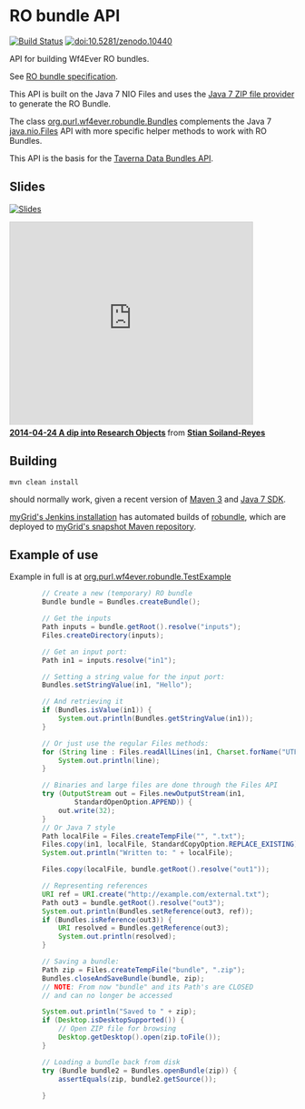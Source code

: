 RO bundle API
=============


[![Build Status](https://travis-ci.org/wf4ever/robundle.svg)](https://travis-ci.org/wf4ever/robundle)
[![doi:10.5281/zenodo.10440](https://zenodo.org/badge/doi/10.5281/zenodo.10440.png)](http://dx.doi.org/10.5281/zenodo.10440)

 


API for building Wf4Ever RO bundles. 

See [RO bundle specification](http://purl.org/wf4ever/ro-bundle).

This API is built on the Java 7 NIO Files and uses the 
[Java 7 ZIP file provider](http://docs.oracle.com/javase/7/docs/technotes/guides/io/fsp/zipfilesystemprovider.html) to generate the RO Bundle.

The class 
[org.purl.wf4ever.robundle.Bundles](src/main/java/org/purl/wf4ever/robundle/Bundles.java) complements the 
Java 7 [java.nio.Files](http://docs.oracle.com/javase/7/docs/api/java/nio/file/Files.html) API 
with more specific helper methods to work with RO Bundles.

This API is the basis for the [Taverna Data Bundles API](https://github.com/myGrid/databundles).


Slides
------

[![Slides]()](http://www.slideshare.net/soilandreyes/diving-into-research-objects)

<iframe src="http://www.slideshare.net/slideshow/embed_code/33890214" width="427" height="356" frameborder="0" marginwidth="0" marginheight="0" scrolling="no" style="border:1px solid #CCC; border-width:1px 1px 0; margin-bottom:5px; max-width: 100%;" allowfullscreen> </iframe> <div style="margin-bottom:5px"> <strong> <a href="https://www.slideshare.net/soilandreyes/diving-into-research-objects" title="2014-04-24 A dip into Research Objects" target="_blank">2014-04-24 A dip into Research Objects</a> </strong> from <strong><a href="http://www.slideshare.net/soilandreyes" target="_blank">Stian Soiland-Reyes</a></strong> </div>

Building
--------
```mvn clean install```

should normally work, given a recent version of [Maven 3](http://maven.apache.org/download.cgi) and 
[Java 7 SDK](http://www.oracle.com/technetwork/java/javase/downloads/jdk7-downloads-1880260.html).

[myGrid's Jenkins installation](http://build.mygrid.org.uk/ci/) has automated builds of
[robundle](http://build.mygrid.org.uk/ci/job/robundle/), which are deployed 
to [myGrid's snapshot Maven repository](http://build.mygrid.org.uk/maven/snapshot-repository/org/purl/wf4ever/robundle/robundle/).



Example of use
--------------

Example in full is at [org.purl.wf4ever.robundle.TestExample](src/test/java/org/purl/wf4ever/robundle/TestExample.java)

```java
        // Create a new (temporary) RO bundle
        Bundle bundle = Bundles.createBundle();

        // Get the inputs
        Path inputs = bundle.getRoot().resolve("inputs");
        Files.createDirectory(inputs);

        // Get an input port:
        Path in1 = inputs.resolve("in1");

        // Setting a string value for the input port:
        Bundles.setStringValue(in1, "Hello");

        // And retrieving it
        if (Bundles.isValue(in1)) {
            System.out.println(Bundles.getStringValue(in1));
        }

        // Or just use the regular Files methods:
        for (String line : Files.readAllLines(in1, Charset.forName("UTF-8"))) {
            System.out.println(line);
        }

        // Binaries and large files are done through the Files API
        try (OutputStream out = Files.newOutputStream(in1,
                StandardOpenOption.APPEND)) {
            out.write(32);
        }
        // Or Java 7 style
        Path localFile = Files.createTempFile("", ".txt");
        Files.copy(in1, localFile, StandardCopyOption.REPLACE_EXISTING);
        System.out.println("Written to: " + localFile);

        Files.copy(localFile, bundle.getRoot().resolve("out1"));

        // Representing references
        URI ref = URI.create("http://example.com/external.txt");
        Path out3 = bundle.getRoot().resolve("out3");
        System.out.println(Bundles.setReference(out3, ref));
        if (Bundles.isReference(out3)) {
            URI resolved = Bundles.getReference(out3);
            System.out.println(resolved);
        }

        // Saving a bundle:
        Path zip = Files.createTempFile("bundle", ".zip");
        Bundles.closeAndSaveBundle(bundle, zip);
        // NOTE: From now "bundle" and its Path's are CLOSED
        // and can no longer be accessed

        System.out.println("Saved to " + zip);
        if (Desktop.isDesktopSupported()) {
            // Open ZIP file for browsing
            Desktop.getDesktop().open(zip.toFile());
        }

        // Loading a bundle back from disk
        try (Bundle bundle2 = Bundles.openBundle(zip)) {
            assertEquals(zip, bundle2.getSource());
            
        }       
 ```
